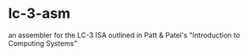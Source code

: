 # lc-3-asm
an assembler for the LC-3 ISA outlined in Patt &amp; Patel's "Introduction to Computing Systems"
